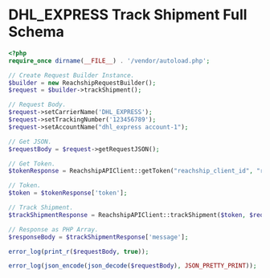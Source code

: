 # DHL_EXPRESS Track Shipment Full Schema

```php
<?php
require_once dirname(__FILE__) . '/vendor/autoload.php';

// Create Request Builder Instance.
$builder = new ReachshipRequestBuilder();
$request = $builder->trackShipment();

// Request Body.
$request->setCarrierName('DHL_EXPRESS');
$request->setTrackingNumber('123456789');
$request->setAccountName("dhl_express account-1");

// Get JSON.
$requestBody = $request->getRequestJSON();

// Get Token.
$tokenResponse = ReachshipAPIClient::getToken("reachship_client_id", "reachship_client_secret", "sandbox");

// Token.
$token = $tokenResponse['token'];

// Track Shipment.
$trackShipmentResponse = ReachshipAPIClient::trackShipment($token, $requestBody, 'sandbox');

// Response as PHP Array.
$responseBody = $trackShipmentResponse['message'];

error_log(print_r($requestBody, true));

error_log(json_encode(json_decode($requestBody), JSON_PRETTY_PRINT));

```                                                                                                                                                                                                             